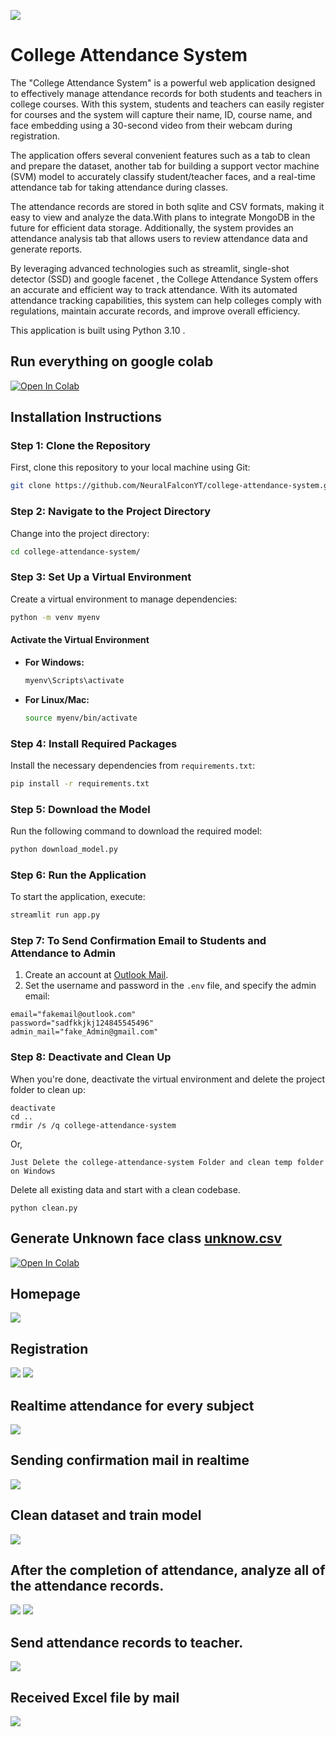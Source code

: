 

![](https://github.com/NeuralFalconYT/college-attendance-system/blob/main/banner.png)

# College Attendance System
The "College Attendance System" is a powerful web application designed to effectively manage attendance records for both students and teachers in college courses. With this system, students and teachers can easily register for courses and the system will capture their name, ID, course name, and face embedding using a 30-second video from their webcam during registration.

The application offers several convenient features such as a tab to clean and prepare the dataset, another tab for building a support vector machine (SVM) model to accurately classify student/teacher faces, and a real-time attendance tab for taking attendance during classes.

The attendance records are stored in both sqlite and CSV formats, making it easy to view and analyze the data.With plans to integrate MongoDB in the future for efficient data storage. Additionally, the system provides an attendance analysis tab that allows users to review attendance data and generate reports.

By leveraging advanced technologies such as streamlit, single-shot detector (SSD)  and google facenet , the College Attendance System offers an accurate and efficient way to track attendance. With its automated attendance tracking capabilities, this system can help colleges comply with regulations, maintain accurate records, and improve overall efficiency.


This application is built using Python 3.10 .

## Run everything on google colab
[![Open In Colab](https://colab.research.google.com/assets/colab-badge.svg)](https://colab.research.google.com/github/NeuralFalconYT/college-attendance-system/blob/main/college_attendance_system.ipynb)


## Installation Instructions

### Step 1: Clone the Repository
First, clone this repository to your local machine using Git:
```bash
git clone https://github.com/NeuralFalconYT/college-attendance-system.git
```

### Step 2: Navigate to the Project Directory
Change into the project directory:
```bash
cd college-attendance-system/
```

### Step 3: Set Up a Virtual Environment
Create a virtual environment to manage dependencies:
```bash
python -m venv myenv
```

#### Activate the Virtual Environment
- **For Windows:**
  ```bash
  myenv\Scripts\activate
  ```
- **For Linux/Mac:**
  ```bash
  source myenv/bin/activate
  ```

### Step 4: Install Required Packages
Install the necessary dependencies from `requirements.txt`:
```bash
pip install -r requirements.txt
```

### Step 5: Download the Model
Run the following command to download the required model:
```bash
python download_model.py
```

### Step 6: Run the Application
To start the application, execute:
```bash
streamlit run app.py
```


### Step 7: To Send Confirmation Email to Students and Attendance to Admin

1. Create an account at [Outlook Mail](https://www.microsoft.com/en-in/microsoft-365/outlook/email-and-calendar-software-microsoft-outlook).
2. Set the username and password in the `.env` file, and specify the admin email:

```plaintext
email="fakemail@outlook.com"
password="sadfkkjkj124845545496"
admin_mail="fake_Admin@gmail.com"
```

### Step 8: Deactivate and Clean Up
When you're done, deactivate the virtual environment and delete the project folder to clean up:
```
deactivate
cd ..
rmdir /s /q college-attendance-system
```
Or,
```
Just Delete the college-attendance-system Folder and clean temp folder on Windows
```

Delete all existing data and start with a clean codebase.
```
python clean.py
```
## Generate Unknown face class [unknow.csv](https://raw.githubusercontent.com/NeuralFalconYT/college-attendance-system/refs/heads/main/unknown.csv)
[![Open In Colab](https://colab.research.google.com/assets/colab-badge.svg)](https://colab.research.google.com/github/NeuralFalconYTcollege-attendance-system/blob/main/unknown_face.ipynb)




## Homepage
![](https://github.com/NeuralFalconYT/college-attendance-system/blob/main/images/homepage.png)
## Registration
![](https://github.com/NeuralFalconYT/college--attendance-system/blob/main/images/clip.gif)
![](https://github.com/NeuralFalconYT/college-attendance-system/blob/main/images/registration.png)
## Realtime attendance for every subject
![](https://github.com/NeuralFalconYT/college-attendance-system/blob/main/images/real.png)
## Sending confirmation mail in realtime
![](https://github.com/NeuralFalconYT/college-attendance-system/blob/main/images/confirmation.jpg)
## Clean dataset and train model
![](https://github.com/NeuralFalconYT/college--attendance-system/blob/main/images/4.png)

## After the completion of attendance, analyze all of the attendance records.
![](https://github.com/NeuralFalconYT/college--attendance-system/blob/main/images/5.png)
![](https://github.com/NeuralFalconYT/college-attendance-system/blob/main/images/ana.png)

## Send attendance records to teacher.
![](https://github.com/NeuralFalconYT/college-attendance-system/blob/main/images/send.png)
## Received Excel file by mail
![](https://github.com/NeuralFalconYT/college-attendance-system/blob/main/images/attend.jpg)
